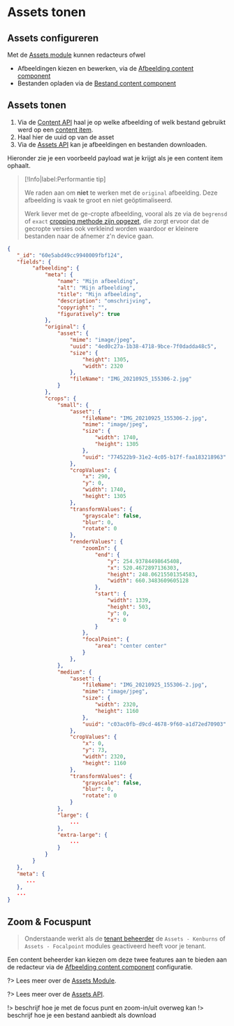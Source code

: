 # Assets tonen

## Assets configureren

Met de [Assets module](/modules/content/modules/module-assets) kunnen redacteurs ofwel

* Afbeeldingen kiezen en bewerken, via de [Afbeelding content component](/redactie/content/inrichten-cc-afbeelding)
* Bestanden opladen via de [Bestand content component](/redactie/content/inrichten-cc-bestand)

## Assets tonen

1. Via de [Content API](/wcmv4/content/content-item-read) haal je op welke afbeelding of welk bestand gebruikt werd op een [content item](/common/content/concept-ci). 
2. Haal hier de uuid op van de asset
3. Via de [Assets API](/wcmv4/content/assets) kan je afbeeldingen en bestanden downloaden. 

Hieronder zie je een voorbeeld payload wat je krijgt als je een content item ophaalt.

> [!Info|label:Performantie tip]
>
> We raden aan om **niet** te werken met de `original` afbeelding. Deze afbeelding is vaak te groot en niet geöptimaliseerd.
>
> Werk liever met de ge-cropte afbeelding, vooral als ze via de `begrensd` of `exact` [cropping methode zijn opgezet](/redactie/content/inrichten-cc-afbeelding?id=voor-contentbeheerders), die zorgt ervoor dat de gecropte versies ook verkleind worden waardoor er kleinere bestanden naar de afnemer z'n device gaan.



```json
{
   "_id": "60e5abd49cc9940009fbf124",
   "fields": {
        "afbeelding": {
            "meta": {
                "name": "Mijn afbeelding",
                "alt": "Mijn afbeelding",
                "title": "Mijn afbeelding",
                "description": "omschrijving",
                "copyright": "",
                "figuratively": true
            },
            "original": {
                "asset": {
                    "mime": "image/jpeg",
                    "uuid": "4ed0c27a-1b38-4718-9bce-7f0dadda48c5",
                    "size": {
                        "height": 1305,
                        "width": 2320
                    },
                    "fileName": "IMG_20210925_155306-2.jpg"
                }
            },
            "crops": {
                "small": {
                    "asset": {
                        "fileName": "IMG_20210925_155306-2.jpg",
                        "mime": "image/jpeg",
                        "size": {
                            "width": 1740,
                            "height": 1305
                        },
                        "uuid": "774522b9-31e2-4c05-b17f-faa183218963"
                    },
                    "cropValues": {
                        "x": 290,
                        "y": 0,
                        "width": 1740,
                        "height": 1305
                    },
                    "transformValues": {
                        "grayscale": false,
                        "blur": 0,
                        "rotate": 0
                    },
                    "renderValues": {
                        "zoomIn": {
                            "end": {
                                "y": 254.93784498645408,
                                "x": 520.4672897136303,
                                "height": 248.06215501354583,
                                "width": 660.3483609605128
                            },
                            "start": {
                                "width": 1339,
                                "height": 503,
                                "y": 0,
                                "x": 0
                            }
                        },
                        "focalPoint": {
                            "area": "center center"
                        }
                    },                    
                },
                "medium": {
                    "asset": {
                        "fileName": "IMG_20210925_155306-2.jpg",
                        "mime": "image/jpeg",
                        "size": {
                            "width": 2320,
                            "height": 1160
                        },
                        "uuid": "c03ac0fb-d9cd-4678-9f60-a1d72ed70903"
                    },
                    "cropValues": {
                        "x": 0,
                        "y": 73,
                        "width": 2320,
                        "height": 1160
                    },
                    "transformValues": {
                        "grayscale": false,
                        "blur": 0,
                        "rotate": 0
                    }
                },
                "large": {
                    ...
                },
                "extra-large": {
                    ...
                }
            }
        }
   },
   "meta": {
      ...
   },
   ...
}
```

## Zoom & Focuspunt

> Onderstaande werkt als de [tenant beheerder](/redactie/content/toegang-tenant-beheerder) de `Assets - Kenburns` of `Assets - Focalpoint` modules geactiveerd heeft voor je tenant. 

Een content beheerder kan kiezen om deze twee features aan te bieden aan de redacteur via de [Afbeelding content component](/redactie/content/inrichten-cc-afbeelding) configuratie. 





?> Lees meer over de [Assets Module](/modules/content/modules/module-assets).

?> Lees meer over de [Assets API](/wcmv4/content/assets).

!> beschrijf hoe je met de focus punt en zoom-in/uit overweg kan
!> beschrijf hoe je een bestand aanbiedt als download